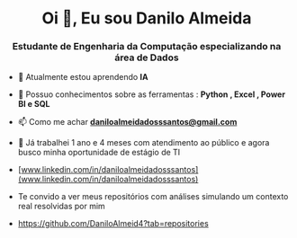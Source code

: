 <h1 align="center">Oi 👋, Eu sou Danilo Almeida</h1>
<h3 align="center">Estudante de Engenharia da Computação especializando na área de Dados</h3>

- 🌱 Atualmente estou aprendendo **IA**

- 💬 Possuo conhecimentos sobre as ferramentas : **Python , Excel , Power BI e SQL**

- 📫 Como me achar **daniloalmeidadosssantos@gmail.com**

- 📄 Já trabalhei 1 ano e 4 meses com atendimento ao público e agora busco minha oportunidade de estágio de TI
- [www.linkedin.com/in/daniloalmeidadosssantos](www.linkedin.com/in/daniloalmeidadosssantos)

- Te convido a ver meus repositórios com análises simulando um contexto real resolvidas por mim
- https://github.com/DaniloAlmeid4?tab=repositories

